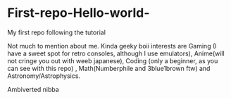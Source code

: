 # First-repo-Hello-world-
My first repo following the tutorial

Not much to mention about me. Kinda geeky boii interests are Gaming (I have a sweet spot for retro consoles, although I use emulators), Anime(will not cringe you out with weeb japanese), Coding (only a beginner, as you can see with this repo) , Math(Numberphile and 3blue1brown ftw) and Astronomy/Astrophysics.

Ambiverted nibba
